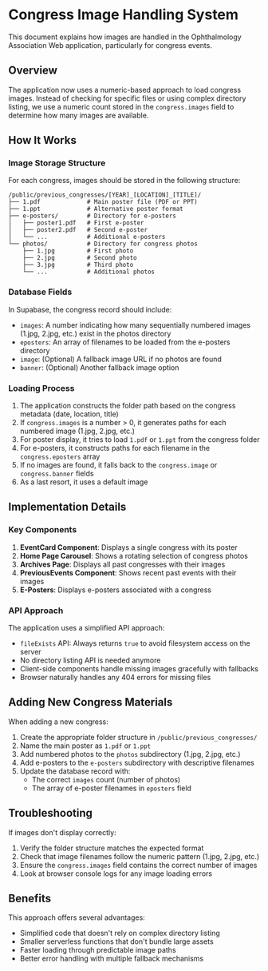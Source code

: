 # Congress Image Handling System

This document explains how images are handled in the Ophthalmology Association Web application, particularly for congress events.

## Overview

The application now uses a numeric-based approach to load congress images. Instead of checking for specific files or using complex directory listing, we use a numeric count stored in the `congress.images` field to determine how many images are available.

## How It Works

### Image Storage Structure

For each congress, images should be stored in the following structure:

```
/public/previous_congresses/[YEAR]_[LOCATION]_[TITLE]/
├── 1.pdf             # Main poster file (PDF or PPT)
├── 1.ppt             # Alternative poster format
├── e-posters/        # Directory for e-posters
│   ├── poster1.pdf   # First e-poster
│   ├── poster2.pdf   # Second e-poster
│   └── ...           # Additional e-posters
└── photos/           # Directory for congress photos
    ├── 1.jpg         # First photo
    ├── 2.jpg         # Second photo
    ├── 3.jpg         # Third photo
    └── ...           # Additional photos
```

### Database Fields

In Supabase, the congress record should include:

- `images`: A number indicating how many sequentially numbered images (1.jpg, 2.jpg, etc.) exist in the photos directory
- `eposters`: An array of filenames to be loaded from the e-posters directory
- `image`: (Optional) A fallback image URL if no photos are found
- `banner`: (Optional) Another fallback image option

### Loading Process

1. The application constructs the folder path based on the congress metadata (date, location, title)
2. If `congress.images` is a number > 0, it generates paths for each numbered image (1.jpg, 2.jpg, etc.)
3. For poster display, it tries to load `1.pdf` or `1.ppt` from the congress folder
4. For e-posters, it constructs paths for each filename in the `congress.eposters` array
5. If no images are found, it falls back to the `congress.image` or `congress.banner` fields
6. As a last resort, it uses a default image

## Implementation Details

### Key Components

1. **EventCard Component**: Displays a single congress with its poster
2. **Home Page Carousel**: Shows a rotating selection of congress photos
3. **Archives Page**: Displays all past congresses with their images
4. **PreviousEvents Component**: Shows recent past events with their images
5. **E-Posters**: Displays e-posters associated with a congress

### API Approach

The application uses a simplified API approach:

- `fileExists` API: Always returns `true` to avoid filesystem access on the server
- No directory listing API is needed anymore
- Client-side components handle missing images gracefully with fallbacks
- Browser naturally handles any 404 errors for missing files

## Adding New Congress Materials

When adding a new congress:

1. Create the appropriate folder structure in `/public/previous_congresses/`
2. Name the main poster as `1.pdf` or `1.ppt`
3. Add numbered photos to the `photos` subdirectory (1.jpg, 2.jpg, etc.)
4. Add e-posters to the `e-posters` subdirectory with descriptive filenames
5. Update the database record with:
   - The correct `images` count (number of photos)
   - The array of e-poster filenames in `eposters` field

## Troubleshooting

If images don't display correctly:

1. Verify the folder structure matches the expected format
2. Check that image filenames follow the numeric pattern (1.jpg, 2.jpg, etc.)
3. Ensure the `congress.images` field contains the correct number of images
4. Look at browser console logs for any image loading errors

## Benefits

This approach offers several advantages:

- Simplified code that doesn't rely on complex directory listing
- Smaller serverless functions that don't bundle large assets
- Faster loading through predictable image paths
- Better error handling with multiple fallback mechanisms
